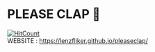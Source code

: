 # PLEASE CLAP :clap:
[![HitCount](http://hits.dwyl.io/lenzfliker/pleaseclap.svg)](http://hits.dwyl.io/lenzfliker/pleaseclap)  
WEBSITE : https://lenzfliker.github.io/pleaseclap/

